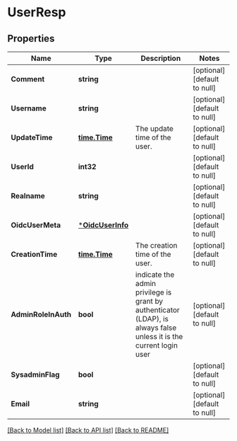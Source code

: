 # UserResp

## Properties
Name | Type | Description | Notes
------------ | ------------- | ------------- | -------------
**Comment** | **string** |  | [optional] [default to null]
**Username** | **string** |  | [optional] [default to null]
**UpdateTime** | [**time.Time**](time.Time.md) | The update time of the user. | [optional] [default to null]
**UserId** | **int32** |  | [optional] [default to null]
**Realname** | **string** |  | [optional] [default to null]
**OidcUserMeta** | [***OidcUserInfo**](OIDCUserInfo.md) |  | [optional] [default to null]
**CreationTime** | [**time.Time**](time.Time.md) | The creation time of the user. | [optional] [default to null]
**AdminRoleInAuth** | **bool** | indicate the admin privilege is grant by authenticator (LDAP), is always false unless it is the current login user | [optional] [default to null]
**SysadminFlag** | **bool** |  | [optional] [default to null]
**Email** | **string** |  | [optional] [default to null]

[[Back to Model list]](../README.md#documentation-for-models) [[Back to API list]](../README.md#documentation-for-api-endpoints) [[Back to README]](../README.md)


